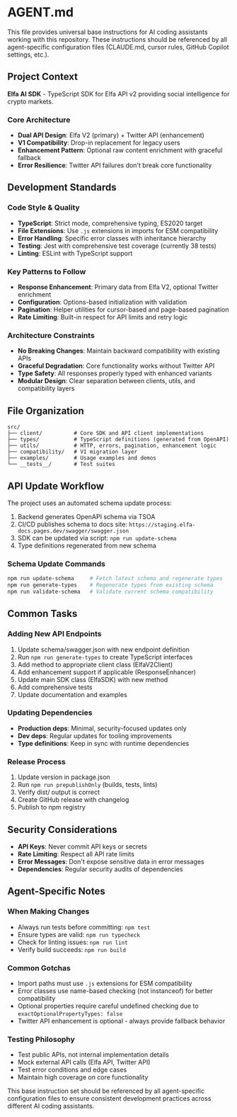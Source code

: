 # AGENT.md

This file provides universal base instructions for AI coding assistants working with this repository. These instructions should be referenced by all agent-specific configuration files (CLAUDE.md, cursor rules, GitHub Copilot settings, etc.).

## Project Context

**Elfa AI SDK** - TypeScript SDK for Elfa API v2 providing social intelligence for crypto markets.

### Core Architecture

- **Dual API Design**: Elfa V2 (primary) + Twitter API (enhancement)
- **V1 Compatibility**: Drop-in replacement for legacy users
- **Enhancement Pattern**: Optional raw content enrichment with graceful fallback
- **Error Resilience**: Twitter API failures don't break core functionality

## Development Standards

### Code Style & Quality

- **TypeScript**: Strict mode, comprehensive typing, ES2020 target
- **File Extensions**: Use `.js` extensions in imports for ESM compatibility
- **Error Handling**: Specific error classes with inheritance hierarchy
- **Testing**: Jest with comprehensive test coverage (currently 38 tests)
- **Linting**: ESLint with TypeScript support

### Key Patterns to Follow

- **Response Enhancement**: Primary data from Elfa V2, optional Twitter enrichment
- **Configuration**: Options-based initialization with validation
- **Pagination**: Helper utilities for cursor-based and page-based pagination
- **Rate Limiting**: Built-in respect for API limits and retry logic

### Architecture Constraints

- **No Breaking Changes**: Maintain backward compatibility with existing APIs
- **Graceful Degradation**: Core functionality works without Twitter API
- **Type Safety**: All responses properly typed with enhanced variants
- **Modular Design**: Clear separation between clients, utils, and compatibility layers

## File Organization

```
src/
├── client/          # Core SDK and API client implementations
├── types/           # TypeScript definitions (generated from OpenAPI)
├── utils/           # HTTP, errors, pagination, enhancement logic
├── compatibility/   # V1 migration layer
├── examples/        # Usage examples and demos
└── __tests__/       # Test suites
```

## API Update Workflow

The project uses an automated schema update process:

1. Backend generates OpenAPI schema via TSOA
2. CI/CD publishes schema to docs site: `https://staging.elfa-docs.pages.dev/swagger/swagger.json`
3. SDK can be updated via script: `npm run update-schema`
4. Type definitions regenerated from new schema

### Schema Update Commands

```bash
npm run update-schema     # Fetch latest schema and regenerate types
npm run generate-types    # Regenerate types from existing schema
npm run validate-schema   # Validate current schema compatibility
```

## Common Tasks

### Adding New API Endpoints

1. Update schema/swagger.json with new endpoint definition
2. Run `npm run generate-types` to create TypeScript interfaces
3. Add method to appropriate client class (ElfaV2Client)
4. Add enhancement support if applicable (ResponseEnhancer)
5. Update main SDK class (ElfaSDK) with new method
6. Add comprehensive tests
7. Update documentation and examples

### Updating Dependencies

- **Production deps**: Minimal, security-focused updates only
- **Dev deps**: Regular updates for tooling improvements
- **Type definitions**: Keep in sync with runtime dependencies

### Release Process

1. Update version in package.json
2. Run `npm run prepublishOnly` (builds, tests, lints)
3. Verify dist/ output is correct
4. Create GitHub release with changelog
5. Publish to npm registry

## Security Considerations

- **API Keys**: Never commit API keys or secrets
- **Rate Limiting**: Respect all API rate limits
- **Error Messages**: Don't expose sensitive data in error messages
- **Dependencies**: Regular security audits of dependencies

## Agent-Specific Notes

### When Making Changes

- Always run tests before committing: `npm test`
- Ensure types are valid: `npm run typecheck`
- Check for linting issues: `npm run lint`
- Verify build succeeds: `npm run build`

### Common Gotchas

- Import paths must use `.js` extensions for ESM compatibility
- Error classes use name-based checking (not instanceof) for better compatibility
- Optional properties require careful undefined checking due to `exactOptionalPropertyTypes: false`
- Twitter API enhancement is optional - always provide fallback behavior

### Testing Philosophy

- Test public APIs, not internal implementation details
- Mock external API calls (Elfa API, Twitter API)
- Test error conditions and edge cases
- Maintain high coverage on core functionality

This base instruction set should be referenced by all agent-specific configuration files to ensure consistent development practices across different AI coding assistants.
